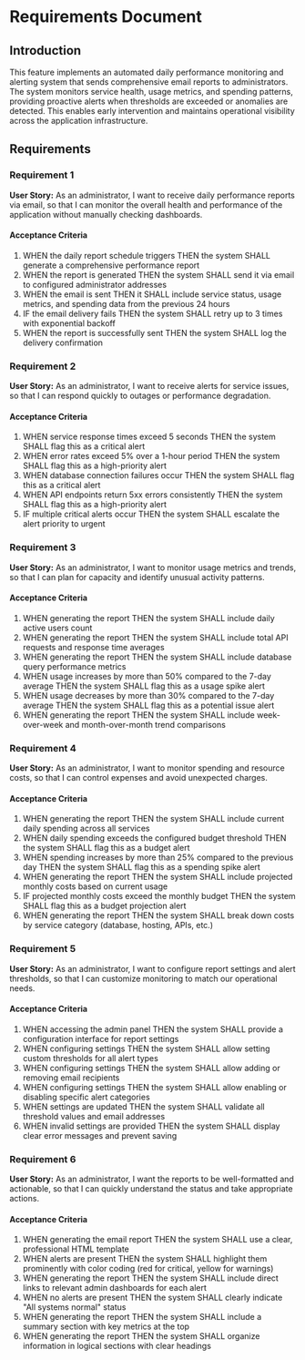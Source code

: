# Requirements Document

## Introduction

This feature implements an automated daily performance monitoring and alerting system that sends comprehensive email reports to administrators. The system monitors service health, usage metrics, and spending patterns, providing proactive alerts when thresholds are exceeded or anomalies are detected. This enables early intervention and maintains operational visibility across the application infrastructure.

## Requirements

### Requirement 1

**User Story:** As an administrator, I want to receive daily performance reports via email, so that I can monitor the overall health and performance of the application without manually checking dashboards.

#### Acceptance Criteria

1. WHEN the daily report schedule triggers THEN the system SHALL generate a comprehensive performance report
2. WHEN the report is generated THEN the system SHALL send it via email to configured administrator addresses
3. WHEN the email is sent THEN it SHALL include service status, usage metrics, and spending data from the previous 24 hours
4. IF the email delivery fails THEN the system SHALL retry up to 3 times with exponential backoff
5. WHEN the report is successfully sent THEN the system SHALL log the delivery confirmation

### Requirement 2

**User Story:** As an administrator, I want to receive alerts for service issues, so that I can respond quickly to outages or performance degradation.

#### Acceptance Criteria

1. WHEN service response times exceed 5 seconds THEN the system SHALL flag this as a critical alert
2. WHEN error rates exceed 5% over a 1-hour period THEN the system SHALL flag this as a high-priority alert
3. WHEN database connection failures occur THEN the system SHALL flag this as a critical alert
4. WHEN API endpoints return 5xx errors consistently THEN the system SHALL flag this as a high-priority alert
5. IF multiple critical alerts occur THEN the system SHALL escalate the alert priority to urgent

### Requirement 3

**User Story:** As an administrator, I want to monitor usage metrics and trends, so that I can plan for capacity and identify unusual activity patterns.

#### Acceptance Criteria

1. WHEN generating the report THEN the system SHALL include daily active users count
2. WHEN generating the report THEN the system SHALL include total API requests and response time averages
3. WHEN generating the report THEN the system SHALL include database query performance metrics
4. WHEN usage increases by more than 50% compared to the 7-day average THEN the system SHALL flag this as a usage spike alert
5. WHEN usage decreases by more than 30% compared to the 7-day average THEN the system SHALL flag this as a potential issue alert
6. WHEN generating the report THEN the system SHALL include week-over-week and month-over-month trend comparisons

### Requirement 4

**User Story:** As an administrator, I want to monitor spending and resource costs, so that I can control expenses and avoid unexpected charges.

#### Acceptance Criteria

1. WHEN generating the report THEN the system SHALL include current daily spending across all services
2. WHEN daily spending exceeds the configured budget threshold THEN the system SHALL flag this as a budget alert
3. WHEN spending increases by more than 25% compared to the previous day THEN the system SHALL flag this as a spending spike alert
4. WHEN generating the report THEN the system SHALL include projected monthly costs based on current usage
5. IF projected monthly costs exceed the monthly budget THEN the system SHALL flag this as a budget projection alert
6. WHEN generating the report THEN the system SHALL break down costs by service category (database, hosting, APIs, etc.)

### Requirement 5

**User Story:** As an administrator, I want to configure report settings and alert thresholds, so that I can customize monitoring to match our operational needs.

#### Acceptance Criteria

1. WHEN accessing the admin panel THEN the system SHALL provide a configuration interface for report settings
2. WHEN configuring settings THEN the system SHALL allow setting custom thresholds for all alert types
3. WHEN configuring settings THEN the system SHALL allow adding or removing email recipients
4. WHEN configuring settings THEN the system SHALL allow enabling or disabling specific alert categories
5. WHEN settings are updated THEN the system SHALL validate all threshold values and email addresses
6. WHEN invalid settings are provided THEN the system SHALL display clear error messages and prevent saving

### Requirement 6

**User Story:** As an administrator, I want the reports to be well-formatted and actionable, so that I can quickly understand the status and take appropriate actions.

#### Acceptance Criteria

1. WHEN generating the email report THEN the system SHALL use a clear, professional HTML template
2. WHEN alerts are present THEN the system SHALL highlight them prominently with color coding (red for critical, yellow for warnings)
3. WHEN generating the report THEN the system SHALL include direct links to relevant admin dashboards for each alert
4. WHEN no alerts are present THEN the system SHALL clearly indicate "All systems normal" status
5. WHEN generating the report THEN the system SHALL include a summary section with key metrics at the top
6. WHEN generating the report THEN the system SHALL organize information in logical sections with clear headings